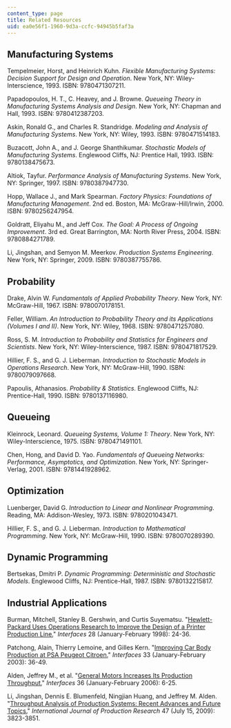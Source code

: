 ```yaml
---
content_type: page
title: Related Resources
uid: ea0e56f1-1960-9d3a-ccfc-94945b5faf3a
---
```


Manufacturing Systems
---------------------

Tempelmeier, Horst, and Heinrich Kuhn. _Flexible Manufacturing Systems: Decision Support for Design and Operation_. New York, NY: Wiley-Interscience, 1993. ISBN: 9780471307211.

Papadopoulos, H. T., C. Heavey, and J. Browne. _Queueing Theory in Manufacturing Systems Analysis and Design_. New York, NY: Chapman and Hall, 1993. ISBN: 9780412387203.

Askin, Ronald G., and Charles R. Standridge. _Modeling and Analysis of Manufacturing Systems_. New York, NY: Wiley, 1993. ISBN: 9780471514183.

Buzacott, John A., and J. George Shanthikumar. _Stochastic Models of Manufacturing Systems_. Englewood Cliffs, NJ: Prentice Hall, 1993. ISBN: 9780138475673.

Altiok, Tayfur. _Performance Analysis of Manufacturing Systems_. New York, NY: Springer, 1997. ISBN: 9780387947730.

Hopp, Wallace J., and Mark Spearman. _Factory Physics: Foundations of Manufacturing Management_. 2nd ed. Boston, MA: McGraw-Hill/Irwin, 2000. ISBN: 9780256247954.

Goldratt, Eliyahu M., and Jeff Cox. _The Goal: A Process of Ongoing Improvement_. 3rd ed. Great Barrington, MA: North River Press, 2004. ISBN: 9780884271789.

Li, Jingshan, and Semyon M. Meerkov. _Production Systems Engineering_. New York, NY: Springer, 2009. ISBN: 9780387755786.

Probability
-----------

Drake, Alvin W. _Fundamentals of Applied Probability Theory_. New York, NY: McGraw-Hill, 1967. ISBN: 9780070178151.

Feller, William. _An Introduction to Probability Theory and its Applications (Volumes I and II)_. New York, NY: Wiley, 1968. ISBN: 9780471257080.

Ross, S. M. _Introduction to Probability and Statistics for Engineers and Scientists_. New York, NY: Wiley-Interscience, 1987. ISBN: 9780471817529.

Hillier, F. S., and G. J. Lieberman. _Introduction to Stochastic Models in Operations Research_. New York, NY: McGraw-Hill, 1990. ISBN: 9780079097668.

Papoulis, Athanasios. _Probability & Statistics_. Englewood Cliffs, NJ: Prentice-Hall, 1990. ISBN: 9780137116980.

Queueing
--------

Kleinrock, Leonard. _Queueing Systems, Volume 1: Theory_. New York, NY: Wiley-Interscience, 1975. ISBN: 9780471491101.

Chen, Hong, and David D. Yao. _Fundamentals of Queueing Networks: Performance, Asymptotics, and Optimization_. New York, NY: Springer-Verlag, 2001. ISBN: 9781441928962.

Optimization
------------

Luenberger, David G. _Introduction to Linear and Nonlinear Programming_. Reading, MA: Addison-Wesley, 1973. ISBN: 9780201043471.

Hillier, F. S., and G. J. Lieberman. _Introduction to Mathematical Programming_. New York, NY: McGraw-Hill, 1990. ISBN: 9780070289390.

Dynamic Programming
-------------------

Bertsekas, Dmitri P. _Dynamic Programming: Deterministic and Stochastic Models_. Englewood Cliffs, NJ: Prentice-Hall, 1987. ISBN: 9780132215817.

Industrial Applications
-----------------------

Burman, Mitchell, Stanley B. Gershwin, and Curtis Suyematsu. "[Hewlett-Packard Uses Operations Research to Improve the Design of a Printer Production Line.](http://dx.doi.org/10.1287/inte.28.1.24)" _Interfaces_ 28 (January-February 1998): 24-36.

Patchong, Alain, Thierry Lemoine, and Gilles Kern. "[Improving Car Body Production at PSA Peugeot Citroen.](http://dx.doi.org/10.1287/inte.33.1.36.12723)" _Interfaces_ 33 (January-February 2003): 36-49.

Alden, Jeffrey M., et al. "[General Motors Increases Its Production Throughput.](http://dx.doi.org/10.1287/inte.1050.0181)" _Interfaces_ 36 (January-February 2006): 6-25.

Li, Jingshan, Dennis E. Blumenfeld, Ningjian Huang, and Jeffrey M. Alden. "[Throughput Analysis of Production Systems: Recent Advances and Future Topics.](http://dx.doi.org/10.1080/00207540701829752)" _International Journal of Production Research_ 47 (July 15, 2009): 3823-3851.